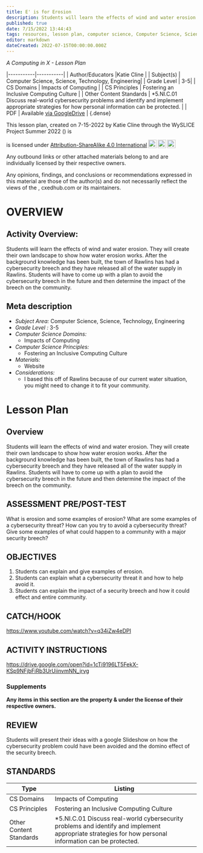 ```yaml
---
title: E' is for Erosion
description: Students will learn the effects of wind and water erosion.  They will create their own landscape to show how water erosion works.  After the background knowledge has been built, the town of Rawlins has had a cybersecurity breech and they have released all of the water supply in Rawlins.  Students will have to come up with a plan to avoid the cybersecurity breech in the future and then determine the impact of the breech on the community.
published: true
date: 7/15/2022 13:44:43
tags: resources, lesson plan, computer science, Computer Science, Science, Technology, Engineering 
editor: markdown
dateCreated: 2022-07-15T00:00:00.000Z
---
```

*A Computing in X - Lesson Plan*

|-----------|-----------|
| Author/Educators |Katie Cline |
| Subject(s) | Computer Science, Science, Technology, Engineering|
| Grade Level | 3-5|
| CS Domains | Impacts of Computing |
| CS Principles | Fostering an Inclusive Computing Culture |
| Other Content Standards | *5.NI.C.01 Discuss real-world cybersecurity problems and identify and implement appropriate strategies for how personal information can be protected. | 
| PDF | Available [via GoogleDrive]() |
{.dense}






This lesson plan, created on 7-15-2022 by Katie Cline through the  WySLICE Project Summer 2022 () is  <p xmlns:cc="http://creativecommons.org/ns#" >  is licensed under <a href="http://creativecommons.org/licenses/by-sa/4.0/?ref=chooser-v1" target="_blank" rel="license noopener noreferrer" style="display:inline-block;">Attribution-ShareAlike 4.0 International<img style="height:22px!important;margin-left:3px;vertical-align:text-bottom;" src="https://mirrors.creativecommons.org/presskit/icons/cc.svg?ref=chooser-v1"><img style="height:22px!important;margin-left:3px;vertical-align:text-bottom;" src="https://mirrors.creativecommons.org/presskit/icons/by.svg?ref=chooser-v1"><img style="height:22px!important;margin-left:3px;vertical-align:text-bottom;" src="https://mirrors.creativecommons.org/presskit/icons/sa.svg?ref=chooser-v1"></a></p>


Any outbound links or other attached materials belong to and are individually licensed by their respective owners. 


Any opinions, findings, and conclusions or recommendations expressed in this material are those of the author(s) and do not necessarily reflect the views of the , cxedhub.com or its maintainers.


# OVERVIEW
## Activity Overview:  
Students will learn the effects of wind and water erosion.  They will create their own landscape to show how water erosion works.  After the background knowledge has been built, the town of Rawlins has had a cybersecurity breech and they have released all of the water supply in Rawlins.  Students will have to come up with a plan to avoid the cybersecurity breech in the future and then determine the impact of the breech on the community.
## Meta description
+ *Subject Area:* Computer Science, Science, Technology, Engineering 
+ *Grade Level :* 3-5 
+ *Computer Science Domains:*
   + Impacts of Computing
+ *Computer Science Principles:*
   + Fostering an Inclusive Computing Culture
+ *Materials:* 
   + Website
+ *Considerations:*
   + I based this off of Rawlins because of our current water situation, you might need to change it to fit your community.


# Lesson Plan
## Overview
Students will learn the effects of wind and water erosion.  They will create their own landscape to show how water erosion works.  After the background knowledge has been built, the town of Rawlins has had a cybersecurity breech and they have released all of the water supply in Rawlins.  Students will have to come up with a plan to avoid the cybersecurity breech in the future and then determine the impact of the breech on the community.
## ASSESSMENT PRE/POST-TEST
What is erosion and some examples of erosion?
What are some examples of a cybersecurity threat? 
How can you try to avoid a cybersecurity threat?
Give some examples of what could happen to a community with a major security breech?
## OBJECTIVES
1. Students can explain and give examples of erosion. 
2. Students can explain what a cybersecurity threat it and how to help avoid it. 
3. Students can explain the impact of a security breech and how it could effect and entire community.


## CATCH/HOOK
https://www.youtube.com/watch?v=q34iZw4eDPI


## ACTIVITY INSTRUCTIONS
https://drive.google.com/open?id=1cTi9196LT5FekX-KSp9NFjbFiRb3UrUiinvmNN_jrvg


### Supplements
**Any items in this section are the property & under the license of their respective owners.**






## REVIEW
Students will present their ideas with a google Slideshow on how the cybersecurity problem could have been avoided and the domino effect of the security breech.
## STANDARDS        
| Type | Listing | 
|-----------|-----------|
| CS Domains  | Impacts of Computing|
| CS Principles   | Fostering an Inclusive Computing Culture|
| Other Content Standards | *5.NI.C.01 Discuss real-world cybersecurity problems and identify and implement appropriate strategies for how personal information can be protected.  |